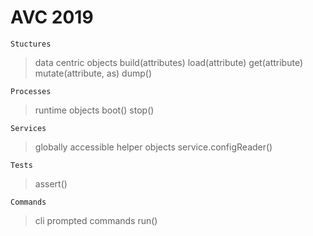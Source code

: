 # AVC 2019

`Stuctures`
> data centric objects
> build(attributes)
> load(attribute)
> get(attribute)
> mutate(attribute, as)
> dump()

`Processes`
> runtime objects
> boot()
> stop()

`Services`
> globally accessible helper objects
> service.configReader()

`Tests`
> assert()

`Commands`
> cli prompted commands
> run()